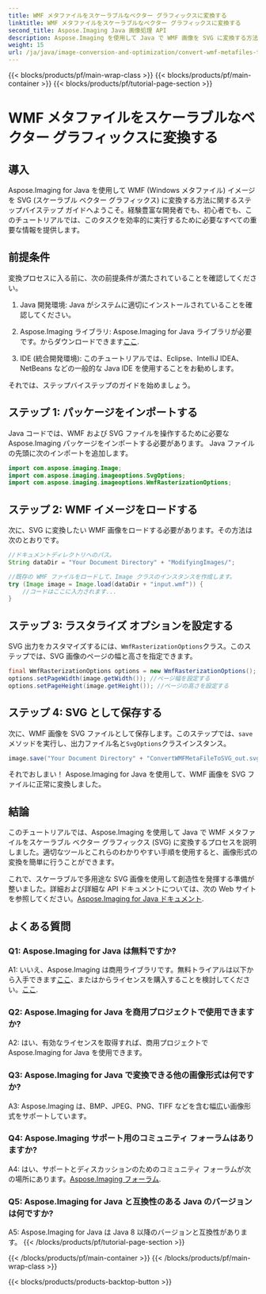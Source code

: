 ```yaml
---
title: WMF メタファイルをスケーラブルなベクター グラフィックスに変換する
linktitle: WMF メタファイルをスケーラブルなベクター グラフィックスに変換する
second_title: Aspose.Imaging Java 画像処理 API
description: Aspose.Imaging を使用して Java で WMF 画像を SVG に変換する方法を学びます。効率的な画像フォーマット変換については、ステップバイステップのガイドに従ってください。
weight: 15
url: /ja/java/image-conversion-and-optimization/convert-wmf-metafiles-to-scalable-vector-graphics/
---
```


{{< blocks/products/pf/main-wrap-class >}}
{{< blocks/products/pf/main-container >}}
{{< blocks/products/pf/tutorial-page-section >}}

# WMF メタファイルをスケーラブルなベクター グラフィックスに変換する

## 導入

Aspose.Imaging for Java を使用して WMF (Windows メタファイル) イメージを SVG (スケーラブル ベクター グラフィックス) に変換する方法に関するステップバイステップ ガイドへようこそ。経験豊富な開発者でも、初心者でも、このチュートリアルでは、このタスクを効率的に実行するために必要なすべての重要な情報を提供します。

## 前提条件

変換プロセスに入る前に、次の前提条件が満たされていることを確認してください。

1. Java 開発環境: Java がシステムに適切にインストールされていることを確認してください。

2.  Aspose.Imaging ライブラリ: Aspose.Imaging for Java ライブラリが必要です。からダウンロードできます[ここ](https://releases.aspose.com/imaging/java/).

3. IDE (統合開発環境): このチュートリアルでは、Eclipse、IntelliJ IDEA、NetBeans などの一般的な Java IDE を使用することをお勧めします。

それでは、ステップバイステップのガイドを始めましょう。

## ステップ 1: パッケージをインポートする

Java コードでは、WMF および SVG ファイルを操作するために必要な Aspose.Imaging パッケージをインポートする必要があります。 Java ファイルの先頭に次のインポートを追加します。

```java
import com.aspose.imaging.Image;
import com.aspose.imaging.imageoptions.SvgOptions;
import com.aspose.imaging.imageoptions.WmfRasterizationOptions;
```

## ステップ 2: WMF イメージをロードする

次に、SVG に変換したい WMF 画像をロードする必要があります。その方法は次のとおりです。

```java
//ドキュメントディレクトリへのパス。
String dataDir = "Your Document Directory" + "ModifyingImages/";

//既存の WMF ファイルをロードして、Image クラスのインスタンスを作成します。
try (Image image = Image.load(dataDir + "input.wmf")) {
    //コードはここに入力されます...
}
```

## ステップ 3: ラスタライズ オプションを設定する

SVG 出力をカスタマイズするには、`WmfRasterizationOptions`クラス。このステップでは、SVG 画像のページの幅と高さを指定できます。

```java
final WmfRasterizationOptions options = new WmfRasterizationOptions();
options.setPageWidth(image.getWidth()); //ページ幅を設定する
options.setPageHeight(image.getHeight()); //ページの高さを設定する
```

## ステップ 4: SVG として保存する

次に、WMF 画像を SVG ファイルとして保存します。このステップでは、`save`メソッドを実行し、出力ファイル名と`SvgOptions`クラスインスタンス。

```java
image.save("Your Document Directory" + "ConvertWMFMetaFileToSVG_out.svg", new SvgOptions() {{ setVectorRasterizationOptions(options); }});
```

それでおしまい！ Aspose.Imaging for Java を使用して、WMF 画像を SVG ファイルに正常に変換しました。

## 結論

このチュートリアルでは、Aspose.Imaging を使用して Java で WMF メタファイルをスケーラブル ベクター グラフィックス (SVG) に変換するプロセスを説明しました。適切なツールとこれらのわかりやすい手順を使用すると、画像形式の変換を簡単に行うことができます。 

これで、スケーラブルで多用途な SVG 画像を使用して創造性を発揮する準備が整いました。詳細および詳細な API ドキュメントについては、次の Web サイトを参照してください。[Aspose.Imaging for Java ドキュメント](https://reference.aspose.com/imaging/java/).

## よくある質問

### Q1: Aspose.Imaging for Java は無料ですか?

 A1: いいえ、Aspose.Imaging は商用ライブラリです。無料トライアルは以下から入手できます[ここ](https://releases.aspose.com/)、またはからライセンスを購入することを検討してください。[ここ](https://purchase.aspose.com/buy).

### Q2: Aspose.Imaging for Java を商用プロジェクトで使用できますか?

A2: はい、有効なライセンスを取得すれば、商用プロジェクトで Aspose.Imaging for Java を使用できます。

### Q3: Aspose.Imaging for Java で変換できる他の画像形式は何ですか?

A3: Aspose.Imaging は、BMP、JPEG、PNG、TIFF などを含む幅広い画像形式をサポートしています。

### Q4: Aspose.Imaging サポート用のコミュニティ フォーラムはありますか?

 A4: はい、サポートとディスカッションのためのコミュニティ フォーラムが次の場所にあります。[Aspose.Imaging フォーラム](https://forum.aspose.com/).

### Q5: Aspose.Imaging for Java と互換性のある Java のバージョンは何ですか?

A5: Aspose.Imaging for Java は Java 8 以降のバージョンと互換性があります。
{{< /blocks/products/pf/tutorial-page-section >}}

{{< /blocks/products/pf/main-container >}}
{{< /blocks/products/pf/main-wrap-class >}}

{{< blocks/products/products-backtop-button >}}
